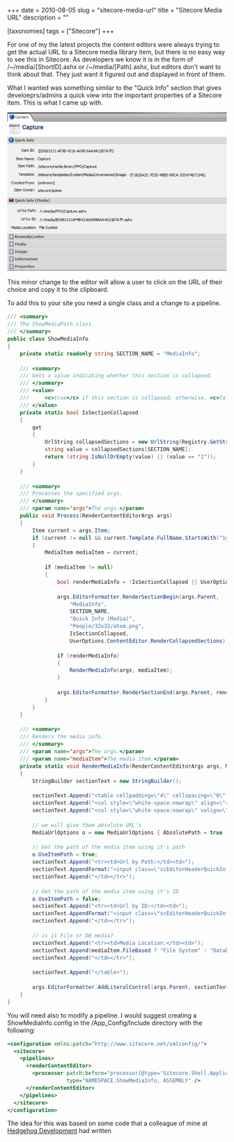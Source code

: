 +++
date = 2010-08-05
slug = "sitecore-media-url"
title = "Sitecore Media URL"
description = ""

[taxonomies]
tags = ["Sitecore"]
+++

For one of my the latest projects the content editors were always trying to get the actual URL to a Sitecore media library item, but there is no easy way to see this in Sitecore. As developers we know it is in the form of /~/media/[ShortID].ashx or /~/media/[Path].ashx, but editors don't want to think about that. They just want it figured out and displayed in front of them.

<!-- more -->

What I wanted was something similar to the "Quick Info" section that gives develoeprs/admins a quick view into the important properties of a Sitecore item. This is what I came up with.

![](QuickInfoMedia.PNG)

This minor change to the editor will allow a user to click on the URL of their choice and copy it to the clipboard.

To add this to your site you need a single class and a change to a pipeline.

```c#
/// <summary>  
/// The ShowMediaPath class.   
/// </summary>  
public class ShowMediaInfo  
{  
    private static readonly string SECTION_NAME = "MediaInfo";  

    /// <summary>  
    /// Gets a value indicating whether this section is collapsed.  
    /// </summary>  
    /// <value>  
    ///     <c>true</c> if this section is collapsed; otherwise, <c>false</c>.  
    /// </value>  
    private static bool IsSectionCollapsed  
    {  
        get  
        {  
            UrlString collapsedSections = new UrlString(Registry.GetString("/Current_User/Content Editor/Sections/Collapsed"));  
            string value = collapsedSections[SECTION_NAME];  
            return (string.IsNullOrEmpty(value) || (value == "1"));  
        }  
    }  

    /// <summary>  
    /// Processes the specified args.  
    /// </summary>  
    /// <param name="args">The args.</param>  
    public void Process(RenderContentEditorArgs args)  
    {  
        Item current = args.Item;  
        if (current != null && current.Template.FullName.StartsWith("System/Media"))  
        {  
            MediaItem mediaItem = current;  

            if (mediaItem != null)  
            {  
                bool renderMediaInfo = !IsSectionCollapsed || UserOptions.ContentEditor.RenderCollapsedSections;  

                args.EditorFormatter.RenderSectionBegin(args.Parent,  
                    "MediaInfo",  
                    SECTION_NAME,  
                    "Quick Info (Media)",  
                    "People/32x32/atom.png",  
                    IsSectionCollapsed,  
                    UserOptions.ContentEditor.RenderCollapsedSections);  

                if (renderMediaInfo)  
                {  
                    RenderMediaInfo(args, mediaItem);  
                }  

                args.EditorFormatter.RenderSectionEnd(args.Parent, renderMediaInfo, true);  
            }  
        }  
    }  

    /// <summary>  
    /// Renders the media info.  
    /// </summary>  
    /// <param name="args">The args.</param>  
    /// <param name="mediaItem">The media item.</param>  
    private static void RenderMediaInfo(RenderContentEditorArgs args, MediaItem mediaItem)  
    {  
        StringBuilder sectionText = new StringBuilder();  

        sectionText.Append("<table cellpadding=\"4\" cellspacing=\"0\" border=\"0\">");  
        sectionText.Append("<col style=\"white-space:nowrap\" align=\"right\" valign=\"top\" />");  
        sectionText.Append("<col style=\"white-space:nowrap\" valign=\"top\" />");  

        // we will give them absolute URL's  
        MediaUrlOptions o = new MediaUrlOptions { AbsolutePath = true };  

        // Get the path of the media item using it's path  
        o.UseItemPath = true;  
        sectionText.Append("<tr><td>Url by Path:</td><td>");  
        sectionText.AppendFormat("<input class=\"scEditorHeaderQuickInfoInput\" readonly=\"readonly\" onclick=\"javascript:this.select();return false\" value=\"{0}\"/>", MediaManager.GetMediaUrl(mediaItem, o));  
        sectionText.Append("</td></tr>");  

        // Get the path of the media item using it's ID  
        o.UseItemPath = false;  
        sectionText.Append("<tr><td>Url by ID:</td><td>");  
        sectionText.AppendFormat("<input class=\"scEditorHeaderQuickInfoInput\" readonly=\"readonly\" onclick=\"javascript:this.select();return false\" value=\"{0}\"/>", MediaManager.GetMediaUrl(mediaItem, o));  
        sectionText.Append("</td></tr>");  

        // is it File or DB media?  
        sectionText.Append("<tr><td>Media Location:</td><td>");  
        sectionText.Append(mediaItem.FileBased ? "File System" : "Database");  
        sectionText.Append("</td></tr>");  

        sectionText.Append("</table>");  

        args.EditorFormatter.AddLiteralControl(args.Parent, sectionText.ToString());  
    }  
}
```

You will need also to modify a pipeline. I would suggest creating a ShowMediaInfo.config in the /App_Config/Include directory with the following:

```xml
<configuration xmlns:patch="http://www.sitecore.net/xmlconfig/">  
  <sitecore>  
    <pipelines>  
      <renderContentEditor>  
        <processor patch:before="processor[@type='Sitecore.Shell.Applications.ContentEditor.Pipelines.RenderContentEditor.RenderSkinedContentEditor, Sitecore.Client']"  
                   type="NAMESPACE.ShowMediaInfo, ASSEMBLY" />  
      </renderContentEditor>  
    </pipelines>  
  </sitecore>  
</configuration>
```

The idea for this was based on some code that a colleague of mine at [Hedgehog Development](http://www.hhogdev.com) had written